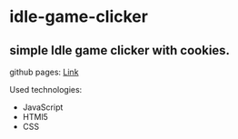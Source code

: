 # idle-game-clicker

## simple Idle game clicker with cookies.

github pages: <a href='https://artekmisiek.github.io/idle-game-clicker/' target="_blank">Link</a>

Used technologies:
* JavaScript
* HTMl5
* CSS
